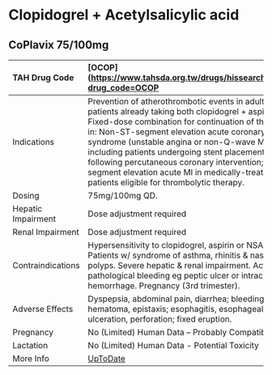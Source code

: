 # Clopidogrel + Acetylsalicylic acid

## CoPlavix 75/100mg

| TAH Drug Code      | [OCOP](https://www.tahsda.org.tw/drugs/hissearch.php?drug_code=OCOP                                                                                                                                                                                                                                                                                                                                                                      |
|:-------------------|:-----------------------------------------------------------------------------------------------------------------------------------------------------------------------------------------------------------------------------------------------------------------------------------------------------------------------------------------------------------------------------------------------------------------------------------------|
| Indications        | Prevention of atherothrombotic events in adult patients already taking both clopidogrel + aspirin. Fixed-dose combination for continuation of therapy in: Non-ST-segment elevation acute coronary syndrome (unstable angina or non-Q-wave MI) including patients undergoing stent placement following percutaneous coronary intervention; ST-segment elevation acute MI in medically-treated patients eligible for thrombolytic therapy. |
| Dosing             | 75mg/100mg QD.                                                                                                                                                                                                                                                                                                                                                                                                                           |
| Hepatic Impairment | Dose adjustment required                                                                                                                                                                                                                                                                                                                                                                                                                 |
| Renal Impairment   | Dose adjustment required                                                                                                                                                                                                                                                                                                                                                                                                                 |
| Contraindications  | Hypersensitivity to clopidogrel, aspirin or NSAIDs. Patients w/ syndrome of asthma, rhinitis & nasal polyps. Severe hepatic & renal impairment. Active pathological bleeding eg peptic ulcer or intracranial hemorrhage. Pregnancy (3rd trimester).                                                                                                                                                                                      |
| Adverse Effects    | Dyspepsia, abdominal pain, diarrhea; bleeding, hematoma, epistaxis; esophagitis, esophageal ulceration, perforation; fixed eruption.                                                                                                                                                                                                                                                                                                     |
| Pregnancy          | No (Limited) Human Data – Probably Compatible                                                                                                                                                                                                                                                                                                                                                                                            |
| Lactation          | No (Limited) Human Data - Potential Toxicity                                                                                                                                                                                                                                                                                                                                                                                             |
| More Info          | [UpToDate](https://www.uptodate.com/contents/clopidogrel-and-acetylsalicylic-acid-drug-information)                                                                                                                                                                                                                                                                                                                                      |


